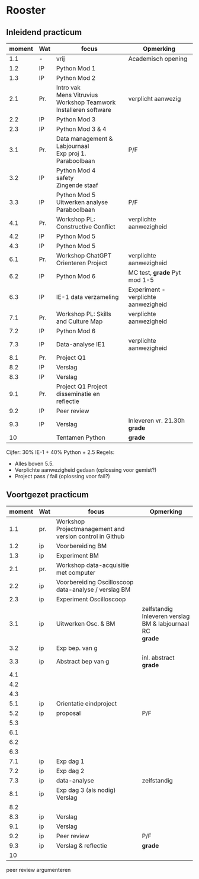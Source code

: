 # Rooster

## Inleidend practicum
| moment | Wat | focus | Opmerking |
|  ---   | --- | ----  | --- |
| 1.1 | - | vrij | Academisch opening |
| 1.2 | IP | Python Mod 1| |
| 1.3 | IP | Python Mod 2 | |
| 2.1 | Pr.| Intro vak <br> Mens Vitruvius <br> Workshop Teamwork <br> Installeren software | verplicht aanwezig|
| 2.2 | IP | Python Mod 3| |
| 2.3 | IP | Python Mod 3 & 4| |
| 3.1 | Pr.| Data management & Labjournaal <br> Exp proj 1. Paraboolbaan | P/F |
| 3.2 | IP | Python Mod 4 <br> safety <br> Zingende staaf| |
| 3.3 | IP | Python Mod 5 <br> Uitwerken analyse Paraboolbaan| P/F |
| 4.1 | Pr.| Workshop PL: Constructive Conflict | verplichte aanwezigheid |
| 4.2 | IP | Python Mod 5 | |
| 4.3 | IP | Python Mod 5| |
| 6.1 | Pr.| Workshop ChatGPT <br> Orienteren Project  | verplichte aanwezigheid |
| 6.2 | IP | Python Mod 6 | MC test, **grade** Pyt mod 1-5|
| 6.3 | IP | IE-1 data verzameling | Experiment - verplichte aanwezigheid|
| 7.1 | Pr.| Workshop PL: Skills and Culture Map | verplichte aanwezigheid |
| 7.2 | IP | Python Mod 6 | |
| 7.3 | IP | Data-analyse IE1| verplichte aanwezigheid|
| 8.1 | Pr.| Project Q1 |
| 8.2 | IP | Verslag | |
| 8.3 | IP | Verslag| |
| 9.1 | Pr.| Project Q1 Project disseminatie en reflectie| |
| 9.2 | IP | Peer review | |
| 9.3 | IP | Verslag| Inleveren vr. 21.30h <br> **grade** |
| 10  | | Tentamen Python | **grade** |

Cijfer: 30% IE-1 + 40% Python + 2.5
Regels: 
- Alles boven 5.5. 
- Verplichte aanwezigheid gedaan (oplossing voor gemist?)
- Project pass / fail (oplossing voor fail?)


## Voortgezet practicum
| moment | Wat | focus | Opmerking |
|  ---   | --- | ----  | --- |
| 1.1 | pr. | Workshop Projectmanagement and version control in Github | |
| 1.2 | ip | Voorbereiding BM  | |
| 1.3 | ip | Experiment BM | |
| 2.1 | pr. | Workshop data-acquisitie met computer
| 2.2 | ip | Voorbereiding Oscilloscoop <br> data-analyse / verslag BM | |
| 2.3 | ip | Experiment Oscilloscoop | |
| 3.1 | ip | Uitwerken Osc. & BM | zelfstandig <br> Inleveren verslag BM & labjournaal RC <br> **grade** |
| 3.2 | ip | Exp bep. van g | |
| 3.3 | ip | Abstract bep van g | inl. abstract <br> **grade** |
| 4.1 | | | |
| 4.2 | | | |
| 4.3 | | | |
| 5.1 | ip | Orientatie eindproject | |
| 5.2 | ip | proposal | P/F |
| 5.3 | | | |
| 6.1 | | | |
| 6.2 | | | |
| 6.3 | | | |
| 7.1 |  ip | Exp dag 1 | |
| 7.2 |  ip | Exp dag 2 | |
| 7.3 |  ip | data-analyse | zelfstandig |
| 8.1 |  ip | Exp dag 3 (als nodig) Verslag | |
| 8.2 | | | |
| 8.3 | ip | Verslag | |
| 9.1 | ip | Verslag | |
| 9.2 | ip | Peer review | P/F |
| 9.3 | ip | Verslag & reflectie| **grade** |
| 10  | 

peer review
argumenteren
